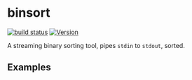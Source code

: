 # binsort

[![build status](https://secure.travis-ci.org/dcousens/binsort.png)](http://travis-ci.org/dcousens/binsort)
[![Version](https://img.shields.io/npm/v/binsort.svg)](https://www.npmjs.org/package/binsort)

A streaming binary sorting tool,  pipes `stdin` to `stdout`,  sorted.


## Examples

``` bash
```
